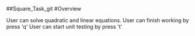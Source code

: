 ##Square_Task_git
#Overview

User can solve quadratic and linear equations.
User can finish working by press 'q'
User can start unit testing by press 't'
